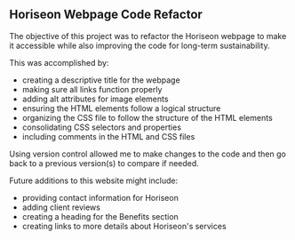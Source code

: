 ## Horiseon Webpage Code Refactor

The objective of this project was to refactor the Horiseon webpage to make it accessible while also improving the code for long-term sustainability.

This was accomplished by:
- creating a descriptive title for the webpage
- making sure all links function properly 
- adding alt attributes for image elements
- ensuring the HTML elements follow a logical structure
- organizing the CSS file to follow the structure of the HTML elements 
- consolidating CSS selectors and properties 
- including comments in the HTML and CSS files
 
Using version control allowed me to make changes to the code and then go back to a previous version(s) to compare if needed.

Future additions to this website might include:
- providing contact information for Horiseon
- adding client reviews
- creating a heading for the Benefits section
- creating links to more details about Horiseon's services
	